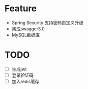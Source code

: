 # Feature

- Spring Security 支持密码自定义升级
- 集成swagger3.0
- MySQL数据库

# TODO

* [ ] 生成jwt
* [ ] 登录验证码
* [ ] 加入redis缓存

